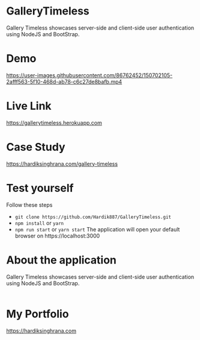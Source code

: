 # GalleryTimeless
Gallery Timeless showcases server-side and client-side user authentication using NodeJS and BootStrap. 

# Demo
https://user-images.githubusercontent.com/86762452/150702105-2afff563-5f10-468d-ab78-c6c27de8bafb.mp4

# Live Link
https://gallerytimeless.herokuapp.com

# Case Study
https://hardiksinghrana.com/gallery-timeless

# Test yourself
Follow these steps
<ul>
<li><code>git clone https://github.com/Hardik887/GalleryTimeless.git</code></li>
<li><code>npm install</code> or <code>yarn</code>
<li><code>npm run start</code> or <code>yarn start</code>
The application will open your default browser on https://localhost:3000
</ul>

# About the application
Gallery Timeless showcases server-side and client-side user authentication using NodeJS and BootStrap. 
<br></br>

# My Portfolio
https://hardiksinghrana.com
